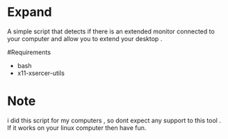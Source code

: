 # Expand
A simple script that detects if there is an extended monitor connected to your computer and allow you to extend your desktop .

#Requirements
- bash
- x11-xsercer-utils

# Note
i did this script for my computers , so dont expect any support to this tool .
If it works on your linux computer then have fun.
